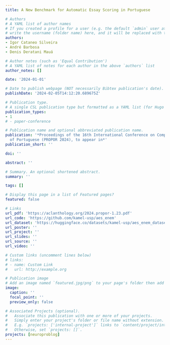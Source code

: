 ```yaml
---
title: A New Benchmark for Automatic Essay Scoring in Portuguese

# Authors
# A YAML list of author names
# If you created a profile for a user (e.g. the default `admin` user at `content/authors/admin/`), 
# write the username (folder name) here, and it will be replaced with their full name and linked to their profile.
authors:
- Igor Cataneo Silveira
- André Barbosa
- Denis Deratani Mauá

# Author notes (such as 'Equal Contribution')
# A YAML list of notes for each author in the above `authors` list
author_notes: []

date: '2024-01-01'

# Date to publish webpage (NOT necessarily Bibtex publication's date).
publishDate: '2024-02-05T14:12:20.689675Z'

# Publication type.
# A single CSL publication type but formatted as a YAML list (for Hugo requirements).
publication_types:
- 1
# - paper-conference

# Publication name and optional abbreviated publication name.
publication: '*Proceedings of the 16th International Conference on Computational Processing
  of Portuguese (PROPOR 2024), to appear in*'
publication_short: ''

doi: ''

abstract: ''

# Summary. An optional shortened abstract.
summary: ''

tags: []

# Display this page in a list of Featured pages?
featured: false

# Links
url_pdf: 'https://aclanthology.org/2024.propor-1.23.pdf'
url_code: 'https://github.com/kamel-usp/aes_enem'
url_dataset: 'https://huggingface.co/datasets/kamel-usp/aes_enem_dataset'
url_poster: ''
url_project: ''
url_slides: ''
url_source: ''
url_video: ''

# Custom links (uncomment lines below)
# links:
# - name: Custom Link
#   url: http://example.org

# Publication image
# Add an image named `featured.jpg/png` to your page's folder then add a caption below.
image:
  caption: ''
  focal_point: ''
  preview_only: false

# Associated Projects (optional).
#   Associate this publication with one or more of your projects.
#   Simply enter your project's folder or file name without extension.
#   E.g. `projects: ['internal-project']` links to `content/project/internal-project/index.md`.
#   Otherwise, set `projects: []`.
projects: [neuroproblog]
---
```



